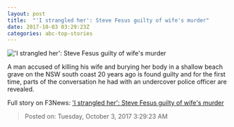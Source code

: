```yaml
---
layout: post
title:  "'I strangled her': Steve Fesus guilty of wife's murder"
date: 2017-10-03 03:29:23Z
categories: abc-top-stories
---
```


!['I strangled her': Steve Fesus guilty of wife's murder](http://www.abc.net.au/news/image/8996240-1x1-700x700.jpg)

A man accused of killing his wife and burying her body in a shallow beach grave on the NSW south coast 20 years ago is found guilty and for the first time, parts of the conversation he had with an undercover police officer are revealed.


Full story on F3News: ['I strangled her': Steve Fesus guilty of wife's murder](http://www.f3nws.com/n/mAJReD)

> Posted on: Tuesday, October 3, 2017 3:29:23 AM
